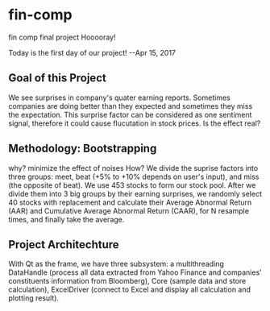 # fin-comp
fin comp final project
Hooooray!

Today is the first day of our project! --Apr 15, 2017

## Goal of this Project 
We see surprises in company's quater earning reports. Sometimes companies are doing better than they expected and sometimes they miss the expectation. This surprise factor can be considered as one sentiment signal, therefore it could cause flucutation in stock prices.
Is the effect real?
## Methodology: Bootstrapping
why? minimize the effect of noises
How? We divide the suprise factors into three groups: meet, beat (+5% to +10% depends on user's input), and miss (the opposite of beat).
We use 453 stocks to form our stock pool. After we divide them into 3 big groups by their earning surprises, we randomly select 40 stocks with replacement and calculate their Average Abnormal Return (AAR) and Cumulative Average Abnormal Return (CAAR), for N resample times, and finally take the average.
## Project Architechture
With Qt as the frame, we have three subsystem: a multithreading DataHandle (process all data extracted from Yahoo Finance and companies' constituents information from Bloomberg), Core (sample data and store calculation), ExcelDriver (connect to Excel and display all calculation and plotting result).





